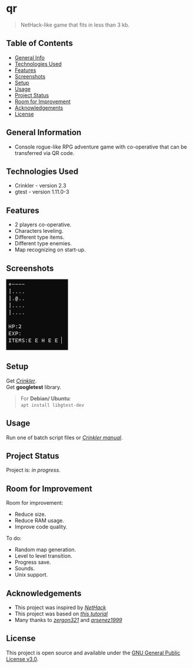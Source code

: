 # qr

> NetHack-like game that fits in less than 3 kb.

## Table of Contents

* [General Info](#general-information)
* [Technologies Used](#technologies-used)
* [Features](#features)
* [Screenshots](#screenshots)
* [Setup](#setup)
* [Usage](#usage)
* [Project Status](#project-status)
* [Room for Improvement](#room-for-improvement)
* [Acknowledgements](#acknowledgements)
* [License](#license)

## General Information

* Console rogue-like RPG adventure game with co-operative that can be transferred via QR code.

## Technologies Used

<!--
Crinkler - compressing linker for Windows
Copyright (c) 2005-2020 Aske Simon Christensen and Rune L. H. Stubbe.

This software is provided 'as-is', without any express or implied
warranty. In no event will the authors be held liable for any damages
arising from the use of this software.

Permission is granted to anyone to use this software for any purpose,
including commercial applications, and to alter it and redistribute it
freely, subject to the following restrictions:

1. The origin of this software must not be misrepresented; you must not
   claim that you wrote the original software. If you use this software
   in a product, an acknowledgment in the product documentation would be
   appreciated but is not required.
2. Altered source versions must be plainly marked as such, and must not be
   misrepresented as being the original software.
3. This notice may not be removed or altered from any source distribution.
-->
* Crinkler - version 2.3
* gtest - version 1.11.0-3

## Features

* 2 players co-operative.
* Characters leveling.
* Different type items.
* Different type enemies.
* Map recognizing on start-up.

## Screenshots

![Gameplay screenshot](./screenshots/screenshot.png)

## Setup

Get [_Crinkler_](https://crinkler.net).  
Get **googletest** library.  
> For **Debian/ Ubuntu**:  
`apt install libgtest-dev`

## Usage

Run one of batch script files or [_Crinkler manual_](https://github.com/runestubbe/Crinkler/blob/master/doc/manual.txt).

## Project Status

Project is: _in progress_.

## Room for Improvement

Room for improvement:

* Reduce size.
* Reduce RAM usage.
* Improve code quality.

To do:

* Random map generation.
* Level to level transition.
* Progress save.
* Sounds.
* Unix support.

## Acknowledgements

* This project was inspired by [_NetHack_](https://github.com/NetHack/NetHack)
* This project was based on [_this tutorial_](https://www.youtube.com/watch?v=DfA2BKPOhCA)
* Many thanks to [_zergon321_](https://github.com/zergon321) and [_arsenez1999_](https://github.com/arsenez1999)

## License

This project is open source and available under the [GNU General Public License v3.0](https://github.com/lurkydismal/qr/blob/main/LICENSE).
